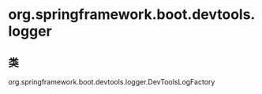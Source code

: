 # org.springframework.boot.devtools.logger

## 类

org.springframework.boot.devtools.logger.DevToolsLogFactory




